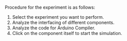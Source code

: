 Procedure for the experiment is as follows:

1. Select the experiment you want to perform.
2. Analyze the interfacing of different components.
3. Analyze the code for Arduino Compiler.
4. Click on the component itself to start the simulation.